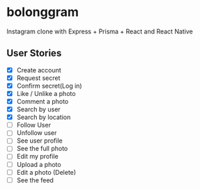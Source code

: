 # bolonggram

Instagram clone with Express + Prisma + React and React Native

## User Stories

- [x] Create account
- [x] Request secret
- [x] Confirm secret(Log in)
- [x] Like / Unlike a photo
- [x] Comment a photo
- [x] Search by user
- [x] Search by location
- [ ] Follow User
- [ ] Unfollow user
- [ ] See user profile
- [ ] See the full photo
- [ ] Edit my profile
- [ ] Upload a photo
- [ ] Edit a photo (Delete)
- [ ] See the feed
